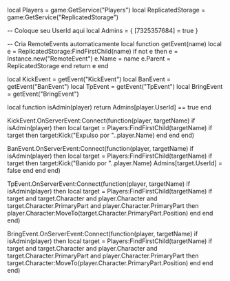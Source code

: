 local Players = game:GetService("Players")
local ReplicatedStorage = game:GetService("ReplicatedStorage")

-- Coloque seu UserId aqui
local Admins = {
    [7325357684] = true
}

-- Cria RemoteEvents automaticamente
local function getEvent(name)
    local e = ReplicatedStorage:FindFirstChild(name)
    if not e then
        e = Instance.new("RemoteEvent")
        e.Name = name
        e.Parent = ReplicatedStorage
    end
    return e
end

local KickEvent = getEvent("KickEvent")
local BanEvent = getEvent("BanEvent")
local TpEvent = getEvent("TpEvent")
local BringEvent = getEvent("BringEvent")

local function isAdmin(player)
    return Admins[player.UserId] == true
end

KickEvent.OnServerEvent:Connect(function(player, targetName)
    if isAdmin(player) then
        local target = Players:FindFirstChild(targetName)
        if target then
            target:Kick("Expulso por "..player.Name)
        end
    end
end)

BanEvent.OnServerEvent:Connect(function(player, targetName)
    if isAdmin(player) then
        local target = Players:FindFirstChild(targetName)
        if target then
            target:Kick("Banido por "..player.Name)
            Admins[target.UserId] = false
        end
    end
end)

TpEvent.OnServerEvent:Connect(function(player, targetName)
    if isAdmin(player) then
        local target = Players:FindFirstChild(targetName)
        if target and target.Character and player.Character and target.Character.PrimaryPart and player.Character.PrimaryPart then
            player.Character:MoveTo(target.Character.PrimaryPart.Position)
        end
    end
end)

BringEvent.OnServerEvent:Connect(function(player, targetName)
    if isAdmin(player) then
        local target = Players:FindFirstChild(targetName)
        if target and target.Character and player.Character and target.Character.PrimaryPart and player.Character.PrimaryPart then
            target.Character:MoveTo(player.Character.PrimaryPart.Position)
        end
    end
end)
